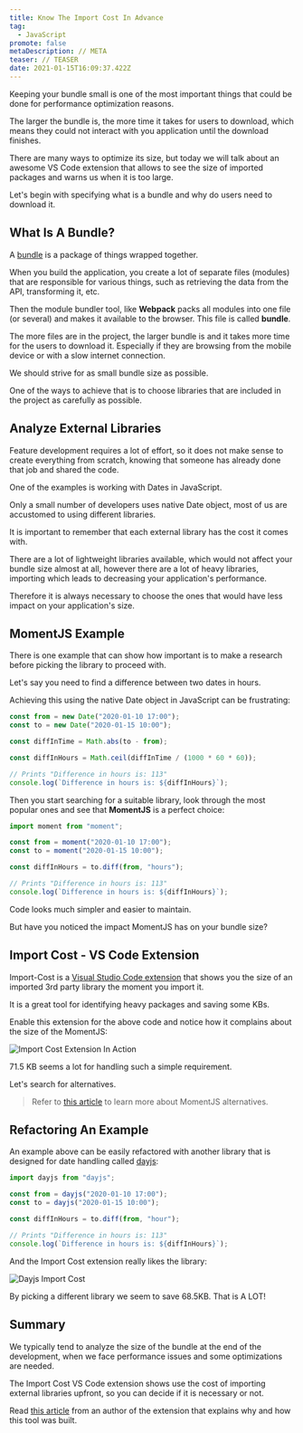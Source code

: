 ```yaml
---
title: Know The Import Cost In Advance
tag:
  - JavaScript
promote: false
metaDescription: // META
teaser: // TEASER
date: 2021-01-15T16:09:37.422Z
---
```

Keeping your bundle small is one of the most important things that could be done for performance optimization reasons.

The larger the bundle is, the more time it takes for users to download, which means they could not interact with you application until the download finishes.

There are many ways to optimize its size, but today we will talk about an awesome VS Code extension that allows to see the size of imported packages and warns us when it is too large.

Let's begin with specifying what is a bundle and why do users need to download it.

## What Is A Bundle?

A [bundle](https://www.vocabulary.com/dictionary/bundle) is a package of things wrapped together.

When you build the application, you create a lot of separate files (modules) that are responsible for various things, such as retrieving the data from the API, transforming it, etc.

Then the module bundler tool, like **Webpack** packs all modules into one file (or several) and makes it available to the browser. This file is called **bundle**.

The more files are in the project, the larger bundle is and it takes more time for the users to download it. Especially if they are browsing from the mobile device or with a slow internet connection.

We should strive for as small bundle size as possible.

One of the ways to achieve that is to choose libraries that are included in the project as carefully as possible.

## Analyze External Libraries

Feature development requires a lot of effort, so it does not make sense to create everything from scratch, knowing that someone has already done that job and shared the code.

One of the examples is working with Dates in JavaScript.

Only a small number of developers uses native Date object, most of us are accustomed to using different libraries.

It is important to remember that each external library has the cost it comes with. 

There are a lot of lightweight libraries available, which would not affect your bundle size almost at all, however there are a lot of heavy libraries, importing which leads to decreasing your application's performance.

Therefore it is always necessary to choose the ones that would have less impact on your application's size.

## MomentJS Example

There is one example that can show how important is to make a research before picking the library to proceed with.

Let's say you need to find a difference between two dates in hours.

Achieving this using the native Date object in JavaScript can be frustrating:

```javascript
const from = new Date("2020-01-10 17:00");
const to = new Date("2020-01-15 10:00");

const diffInTime = Math.abs(to - from);

const diffInHours = Math.ceil(diffInTime / (1000 * 60 * 60)); 

// Prints "Difference in hours is: 113"
console.log(`Difference in hours is: ${diffInHours}`);
```

Then you start searching for a suitable library, look through the most popular ones and see that **MomentJS** is a perfect choice:

```javascript
import moment from "moment";

const from = moment("2020-01-10 17:00");
const to = moment("2020-01-15 10:00");

const diffInHours = to.diff(from, "hours");

// Prints "Difference in hours is: 113"
console.log(`Difference in hours is: ${diffInHours}`);
```

Code looks much simpler and easier to maintain.

But have you noticed the impact MomentJS has on your bundle size?

## Import Cost - VS Code Extension

Import-Cost is a [Visual Studio Code extension](https://marketplace.visualstudio.com/items?itemName=wix.vscode-import-cost) that shows you the size of an imported 3rd party library the moment you import it.

It is a great tool for identifying heavy packages and saving some KBs.

Enable this extension for the above code and notice how it complains about the size of the MomentJS:

![Import Cost Extension In Action](/img/screenshot-2021-01-15-at-17.58.08.png "Import Cost Extension In Action")

71.5 KB seems a lot for handling such a simple requirement. 

Let's search for alternatives.

> Refer to [this article](/the-best-momentjs-alternatives/) to learn more about MomentJS alternatives.

## Refactoring An Example

An example above can be easily refactored with another library that is designed for date handling called [dayjs](https://github.com/iamkun/dayjs):

```javascript
import dayjs from "dayjs";

const from = dayjs("2020-01-10 17:00");
const to = dayjs("2020-01-15 10:00");

const diffInHours = to.diff(from, "hour");

// Prints "Difference in hours is: 113"
console.log(`Difference in hours is: ${diffInHours}`);
```

And the Import Cost extension really likes the library:

![Dayjs Import Cost](/img/screenshot-2021-01-15-at-17.59.01.png "Dayjs Import Cost")

By picking a different library we seem to save 68.5KB. That is A LOT!

## Summary

We typically tend to analyze the size of the bundle at the end of the development, when we face performance issues and some optimizations are needed.

The Import Cost VS Code extension shows use the cost of importing external libraries upfront, so you can decide if it is necessary or not.

Read [this article](https://citw.medium.com/keep-your-bundle-size-under-control-with-import-cost-vscode-extension-5d476b3c5a76) from an author of the extension that explains why and how this tool was built.